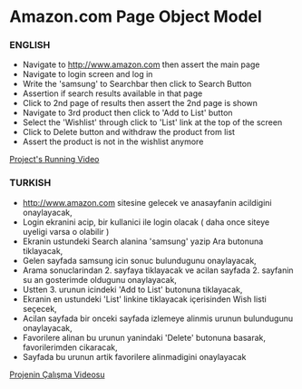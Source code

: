 # Amazon.com Page Object Model
### ENGLISH
* Navigate to http://www.amazon.com then assert the main page
* Navigate to login screen and log in
* Write the 'samsung' to Searchbar then click to Search Button
* Assertion if search results available in that page
* Click to 2nd page of results then assert the 2nd page is shown
* Navigate to 3rd product then click to 'Add to List' button
* Select the 'Wishlist' through click to 'List' link at the top of the screen
* Click to Delete button and withdraw the product from list
* Assert the product is not in the wishlist anymore

[Project's Running Video](https://www.loom.com/share/e11f020a1bb245a0a1d18297781447f4)

### TURKISH
* http://www.amazon.com sitesine gelecek ve anasayfanin acildigini onaylayacak,
* Login ekranini acip, bir kullanici ile login olacak ( daha once siteye uyeligi varsa o olabilir )
* Ekranin ustundeki Search alanina 'samsung' yazip Ara butonuna tiklayacak,
* Gelen sayfada samsung icin sonuc bulundugunu onaylayacak,
* Arama sonuclarindan 2. sayfaya tiklayacak ve acilan sayfada 2. sayfanin su an gosterimde oldugunu onaylayacak,
* Ustten 3. urunun icindeki 'Add to List' butonuna tiklayacak,
* Ekranin en ustundeki 'List' linkine tiklayacak içerisinden Wish listi seçecek,
* Acilan sayfada bir onceki sayfada izlemeye alinmis urunun bulundugunu onaylayacak,
* Favorilere alinan bu urunun yanindaki 'Delete' butonuna basarak, favorilerimden cikaracak,
* Sayfada bu urunun artik favorilere alinmadigini onaylayacak

[Projenin Çalışma Videosu](https://www.loom.com/share/e11f020a1bb245a0a1d18297781447f4)
